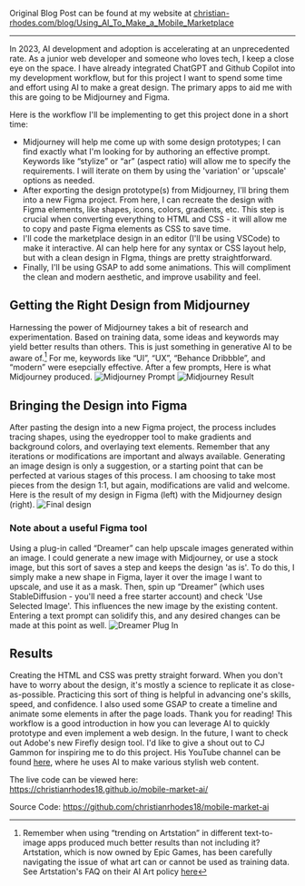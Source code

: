 Original Blog Post can be found at my website at [christian-rhodes.com/blog/Using_AI_To_Make_a_Mobile_Marketplace]()

-----------

In 2023, AI development and adoption is accelerating at an unprecedented rate. As a junior web developer and someone who loves tech, I keep a close eye on the space. I have already integrated ChatGPT and Github Copilot into my development workflow, but for this project I want to spend some time and effort using AI to make a great design. The primary apps to aid me with this are going to be Midjourney and Figma. 


Here is the workflow I'll be implementing to get this project done in a short time:
- Midjourney will help me come up with some design prototypes; I can find exactly what I'm looking for by authoring an effective prompt. Keywords like “stylize” or “ar” (aspect ratio) will allow me to specify the requirements. I will iterate on them by using the 'variation' or 'upscale' options as needed.
- After exporting the design prototype(s) from Midjourney, I'll bring them into a new Figma project. From here, I can recreate the design with Figma elements, like shapes, icons, colors, gradients, etc. This step is crucial when converting everything to HTML and CSS - it will allow me to copy and paste Figma elements as CSS to save time.
- I'll code the marketplace design in an editor (I'll be using VSCode) to make it interactive. AI can help here for any syntax or CSS layout help, but with a clean design in FIgma, things are pretty straightforward.
- Finally, I'll be using GSAP to add some animations. This will compliment the clean and modern aesthetic, and improve usability and feel.

## Getting the Right Design from Midjourney
Harnessing the power of Midjourney takes a bit of research and experimentation. Based on training data, some ideas and keywords may yield better results than others. This is just something in generative AI to be aware of.[^1] For me, keywords like “UI”, “UX”, “Behance Dribbble”, and “modern” were esepcially effective. After a few prompts, Here is what Midjourney produced. 
![Midjourney Prompt](https://drive.google.com/uc?export=view&id=1HUn5SMJt18m0CSYVHwSuDOz9LLDPMo9m)
![Midjourney Result](https://drive.google.com/uc?export=view&id=1er1qCHNjNi9PJyltKGrmqdWixURhh6CE)

## Bringing the Design into Figma
After pasting the design into a new Figma project, the process includes tracing shapes, using the eyedropper tool to make gradients and background colors, and overlaying text elements. Remember that any iterations or modifications are important and always available. Generating an image design is only a suggestion, or a starting point that can be perfected at various stages of this process. I am choosing to take most pieces from the design 1:1, but again, modifications are valid and welcome. Here is the result of my design in Figma (left) with the Midjourney design (right). 
![Final design](https://drive.google.com/uc?export=view&id=1OjoPfiJD6vyP6_rY5J6rsBY5-seOuum3)

### Note about a useful Figma tool
Using a plug-in called “Dreamer” can help upscale images generated within an image. I could generate a new image with Midjourney, or use a stock image, but this sort of saves a step and keeps the design 'as is'. To do this, I simply make a new shape in Figma, layer it over the image I want to upscale, and use it as a mask. Then, spin up “Dreamer” (which uses StableDiffusion - you'll need a free starter account) and check 'Use Selected Image'. This influences the new image by the existing content. Entering a text prompt can solidify this, and any desired changes can be made at this point as well. 
![Dreamer Plug In](https://drive.google.com/uc?export=view&id=17aeU0besUaUiHytrV4mkB8kP781MWmTm)

## Results
Creating the HTML and CSS was pretty straight forward. When you don't have to worry about the design, it's mostly a science to replicate it as close-as-possible. Practicing this sort of thing is helpful in advancing one's skills, speed, and confidence. I also used some GSAP to create a timeline and animate some elements in after the page loads. 
Thank you for reading! This workflow is a good introduction in how you can leverage AI to quickly prototype and even implement a web design. In the future, I want to check out Adobe's new Firefly design tool. I'd like to give a shout out to CJ Gammon for inspiring me to do this project. His YouTube channel can be found [here](https://www.youtube.com/@CJGammon), where he uses AI to make various stylish web content. 

The live code can be viewed here: 
https://christianrhodes18.github.io/mobile-market-ai/ 

Source Code:
https://github.com/christianrhodes18/mobile-market-ai 

[^1]: Remember when using “trending on Artstation” in different text-to-image apps produced much better results than not including it? Artstation, which is now owned by Epic Games, has been carefully navigating the issue of what art can or cannot be used as training data. See Artstation's FAQ on their AI Art policy [here](https://help.artstation.com/hc/en-us/articles/11451085663501-Use-of-AI-Software-on-ArtStation)
